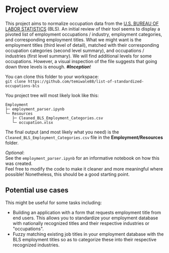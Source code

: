 # Project overview

This project aims to normalize occupation data from the [U.S. BUREAU OF LABOR STATISTICS](https://www.bls.gov/emp/tables/emp-by-detailed-occupation.htm) (BLS). An initial review of their tool seems to display a pivoted list of employment occupations / industry, employment categories, and corresponding employment titles. What we might want is the employment titles (third level of detail), matched with their corresponding occupation categories (second level summary), and occupations / industries (first level summary). We will find additional levels for some occupations. However, a visual inspection of the file suggests that going down three levels is enough. ***#Inception***!

You can clone this folder to your workspace:  
`git clone https://github.com/temiwale88/list-of-standardized-occupations-bls`

You project tree will most likely look like this: 
``` 
Employment
├─ employment_parser.ipynb
└─ Resources
   ├─ Cleaned_BLS_Employment_Categories.csv
   └─ occupation.xlsx
```

The final output (and most likely what you need) is the `Cleaned_BLS_Employment_Categories.csv` file in the **Employment/Resources** folder.

*Optional*:  
See the `employment_parser.ipynb` for an informative notebook on how this was created.  
Feel free to modify the code to make it cleaner and more meaningful where possible! Nonetheless, this should be a good starting point.

## Potential use cases

This might be useful for some tasks including:  

- Building an application with a form that requests employment title from end users. This allows you to standardize your employment database with nationally recognized titles and their respective industries or "occupations".
- Fuzzy matching existing job titles in your employment database with the BLS employment titles so as to categorize these into their respective recognized industries.
